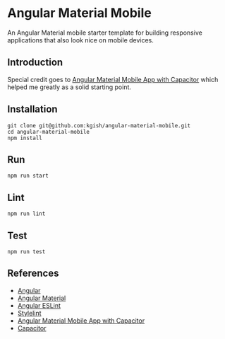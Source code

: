 # Angular Material Mobile

An Angular Material mobile starter template for building responsive applications that also look nice on mobile devices.

## Introduction

Special credit goes to [Angular Material Mobile App with Capacitor](https://devdactic.com/angular-material-app-capacitor) which helped me greatly as a solid 
starting point.

## Installation

```
git clone git@github.com:kgish/angular-material-mobile.git
cd angular-material-mobile
npm install
```

## Run

```
npm run start
```

## Lint

```
npm run lint
```

## Test

```
npm run test
```

## References

* [Angular](https://angular.io)
* [Angular Material](https://material.angular.io)
* [Angular ESLint](https://github.com/angular-eslint/angular-eslint)
* [Stylelint](https://stylelint.io)
* [Angular Material Mobile App with Capacitor](https://devdactic.com/angular-material-app-capacitor)
* [Capacitor](https://github.com/ionic-team/capacitor)
